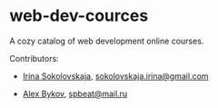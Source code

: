 # web-dev-cources
A cozy catalog of web development online courses.

Contributors:
- [Irina Sokolovskaja](http://github.com/ierhyna), sokolovskaja.irina@gmail.com

- [Alex Bykov](http://github.com/tomkallen), spbeat@mail.ru